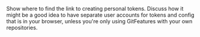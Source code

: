 Show where to find the link to creating personal tokens. Discuss how it might be a good idea to have separate user accounts for tokens and config that is in your browser, unless you're only using GitFeatures with your own repositories.